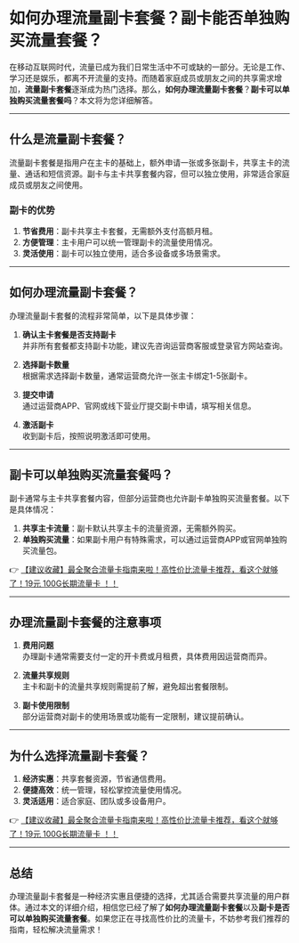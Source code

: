 # 如何办理流量副卡套餐？副卡能否单独购买流量套餐？

在移动互联网时代，流量已成为我们日常生活中不可或缺的一部分。无论是工作、学习还是娱乐，都离不开流量的支持。而随着家庭成员或朋友之间的共享需求增加，**流量副卡套餐**逐渐成为热门选择。那么，**如何办理流量副卡套餐**？**副卡可以单独购买流量套餐吗**？本文将为您详细解答。

---

## 什么是流量副卡套餐？

流量副卡套餐是指用户在主卡的基础上，额外申请一张或多张副卡，共享主卡的流量、通话和短信资源。副卡与主卡共享套餐内容，但可以独立使用，非常适合家庭成员或朋友之间使用。

### 副卡的优势
1. **节省费用**：副卡共享主卡套餐，无需额外支付高额月租。
2. **方便管理**：主卡用户可以统一管理副卡的流量使用情况。
3. **灵活使用**：副卡可以独立使用，适合多设备或多场景需求。

---

## 如何办理流量副卡套餐？

办理流量副卡套餐的流程非常简单，以下是具体步骤：

1. **确认主卡套餐是否支持副卡**  
   并非所有套餐都支持副卡功能，建议先咨询运营商客服或登录官方网站查询。

2. **选择副卡数量**  
   根据需求选择副卡数量，通常运营商允许一张主卡绑定1-5张副卡。

3. **提交申请**  
   通过运营商APP、官网或线下营业厅提交副卡申请，填写相关信息。

4. **激活副卡**  
   收到副卡后，按照说明激活即可使用。

---

## 副卡可以单独购买流量套餐吗？

副卡通常与主卡共享套餐内容，但部分运营商也允许副卡单独购买流量套餐。以下是具体情况：

1. **共享主卡流量**：副卡默认共享主卡的流量资源，无需额外购买。
2. **单独购买流量**：如果副卡用户有特殊需求，可以通过运营商APP或官网单独购买流量包。

👉 [【建议收藏】最全聚合流量卡指南来啦！高性价比流量卡推荐，看这个就够了！19元 100G长期流量卡 ！！](https://bit.ly/Liuliangka)

---

## 办理流量副卡套餐的注意事项

1. **费用问题**  
   办理副卡通常需要支付一定的开卡费或月租费，具体费用因运营商而异。

2. **流量共享规则**  
   主卡和副卡的流量共享规则需提前了解，避免超出套餐限制。

3. **副卡使用限制**  
   部分运营商对副卡的使用场景或功能有一定限制，建议提前确认。

---

## 为什么选择流量副卡套餐？

1. **经济实惠**：共享套餐资源，节省通信费用。
2. **便捷高效**：统一管理，轻松掌控流量使用情况。
3. **灵活适用**：适合家庭、团队或多设备用户。

👉 [【建议收藏】最全聚合流量卡指南来啦！高性价比流量卡推荐，看这个就够了！19元 100G长期流量卡 ！！](https://bit.ly/Liuliangka)

---

## 总结

办理流量副卡套餐是一种经济实惠且便捷的选择，尤其适合需要共享流量的用户群体。通过本文的详细介绍，相信您已经了解了**如何办理流量副卡套餐**以及**副卡是否可以单独购买流量套餐**。如果您正在寻找高性价比的流量卡，不妨参考我们推荐的指南，轻松解决流量需求！
